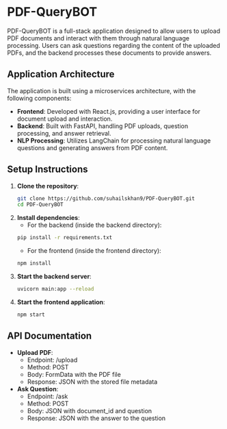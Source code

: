 # PDF-QueryBOT

PDF-QueryBOT is a full-stack application designed to allow users to upload PDF documents and interact with them through natural language processing. Users can ask questions regarding the content of the uploaded PDFs, and the backend processes these documents to provide answers.

## Application Architecture

The application is built using a microservices architecture, with the following components:

- **Frontend**: Developed with React.js, providing a user interface for document upload and interaction.
- **Backend**: Built with FastAPI, handling PDF uploads, question processing, and answer retrieval.
- **NLP Processing**: Utilizes LangChain for processing natural language questions and generating answers from PDF content.

## Setup Instructions

1. **Clone the repository**:
   ```bash
   git clone https://github.com/suhailskhan9/PDF-QueryBOT.git
   cd PDF-QueryBOT

2. **Install dependencies**:
   - For the backend (inside the backend directory):
   ```bash
   pip install -r requirements.txt
   ```
   - For the frontend (inside the frontend directory):
   ```bash
   npm install

3. **Start the backend server**:
   ```bash
   uvicorn main:app --reload

4. **Start the frontend application**:
   ```bash
   npm start

## API Documentation
- **Upload PDF**:
   - Endpoint: /upload
   - Method: POST
   - Body: FormData with the PDF file
   - Response: JSON with the stored file metadata
- **Ask Question**:
  - Endpoint: /ask
  - Method: POST
  - Body: JSON with document_id and question
  - Response: JSON with the answer to the question
